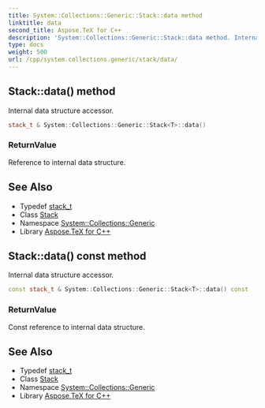 ```yaml
---
title: System::Collections::Generic::Stack::data method
linktitle: data
second_title: Aspose.TeX for C++
description: 'System::Collections::Generic::Stack::data method. Internal data structure accessor in C++.'
type: docs
weight: 500
url: /cpp/system.collections.generic/stack/data/
---
```

## Stack::data() method


Internal data structure accessor.

```cpp
stack_t & System::Collections::Generic::Stack<T>::data()
```


### ReturnValue

Reference to internal data structure.

## See Also

* Typedef [stack_t](../stack_t/)
* Class [Stack](../)
* Namespace [System::Collections::Generic](../../)
* Library [Aspose.TeX for C++](../../../)
## Stack::data() const method


Internal data structure accessor.

```cpp
const stack_t & System::Collections::Generic::Stack<T>::data() const
```


### ReturnValue

Const reference to internal data structure.

## See Also

* Typedef [stack_t](../stack_t/)
* Class [Stack](../)
* Namespace [System::Collections::Generic](../../)
* Library [Aspose.TeX for C++](../../../)
